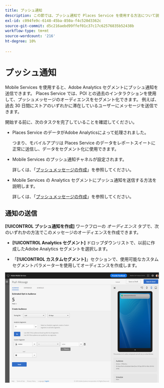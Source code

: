```yaml
---
title: プッシュ通知
description: この節では、プッシュ通知で Places Service を使用する方法について説明します。
exl-id: c094fe9c-6148-45ba-850a-f4c520d3362c
source-git-commit: d5c216aebd99ffef01c37c17c62576835b52438b
workflow-type: tm+mt
source-wordcount: '216'
ht-degree: 10%

---
```


# プッシュ通知

Mobile Services を使用すると、Adobe Analytics セグメントにプッシュ通知を送信できます。 Places Service では、POI との過去のインタラクションを使用して、プッシュメッセージのオーディエンスをセグメント化できます。 例えば、過去 30 日間にストアのいずれかに滞在しているユーザーにメッセージを送信できます。

開始する前に、次のタスクを完了していることを確認してください。

* Places Service のデータがAdobe Analyticsによって処理されました。

  つまり、モバイルアプリは Places Service のデータをレポートスイートに正常に送信し、データをセグメント化に使用できます。

* Mobile Services のプッシュ通知チャネルが設定されます。

  詳しくは、「[プッシュメッセージの作成](https://experienceleague.adobe.com/docs/discontinued/using/mobile-services.html?lang=ja)」を参照してください。

* Mobile Services の Analytics セグメントにプッシュ通知を送信する方法を説明します。

  詳しくは、「[プッシュメッセージの作成](https://experienceleague.adobe.com/docs/discontinued/using/mobile-services.html?lang=ja)」を参照してください。

## 通知の送信

**[!UICONTROL プッシュ通知を作成]** ワークフローの *オーディエンス* タブで、次のいずれかの方法でこのメッセージのオーディエンスを作成できます。

* **[!UICONTROL Analytics セグメント]** ドロップダウンリストで、以前に作成したAdobe Analytics セグメントを選択します。

* 「**[!UICONTROL カスタムセグメント]**」セクションで、使用可能なカスタムセグメントパラメーターを使用してオーディエンスを作成します。

![ プッシュメッセージの設定 ](/help/assets/push-set-up.png)
